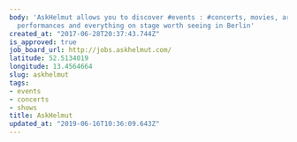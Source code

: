 ```yaml
---
body: 'AskHelmut allows you to discover #events : #concerts, movies, art #shows, dance
  performances and everything on stage worth seeing in Berlin'
created_at: "2017-06-28T20:37:43.744Z"
is_approved: true
job_board_url: http://jobs.askhelmut.com/
latitude: 52.5134019
longitude: 13.4564664
slug: askhelmut
tags:
- events
- concerts
- shows
title: AskHelmut
updated_at: "2019-06-16T10:36:09.643Z"
---
```

